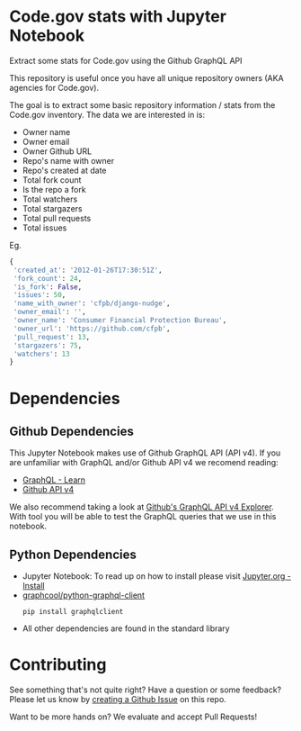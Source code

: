 # Code.gov stats with Jupyter Notebook
Extract some stats for Code.gov using the Github GraphQL API

This repository is useful once you have all unique repository owners (AKA agencies for Code.gov).

The goal is to extract some basic repository information / stats from the Code.gov inventory. The data we are interested in is:

- Owner name
- Owner email
- Owner Github URL
- Repo's name with owner
- Repo's created at date
- Total fork count
- Is the repo a fork
- Total watchers
- Total stargazers
- Total pull requests
- Total issues

Eg.

```Python
{
 'created_at': '2012-01-26T17:30:51Z',
 'fork_count': 24,
 'is_fork': False,
 'issues': 50,
 'name_with_owner': 'cfpb/django-nudge',
 'owner_email': '',
 'owner_name': 'Consumer Financial Protection Bureau',
 'owner_url': 'https://github.com/cfpb',
 'pull_request': 13,
 'stargazers': 75,
 'watchers': 13
}
```

# Dependencies
## Github Dependencies

This Jupyter Notebook makes use of Github GraphQL API (API v4). If you are unfamiliar with GraphQL and/or Github API v4 we recomend reading:

- [GraphQL - Learn](http://graphql.org/learn/)
- [Github API v4](https://developer.github.com/v4/)

We also recommend taking a look at [Github's GraphQL API v4 Explorer](https://developer.github.com/v4/explorer/). With tool you will be able to test the GraphQL queries that we use in this notebook.

## Python Dependencies
- Jupyter Notebook: To read up on how to install please visit [Jupyter.org - Install](http://jupyter.org/install)
- [graphcool/python-graphql-client](https://github.com/graphcool/python-graphql-client)
  ```
  pip install graphqlclient
  ```
- All other dependencies are found in the standard library

# Contributing

See something that's not quite right? Have a question or some feedback? Please let us know by [creating a Github Issue](https://github.com/GSA/code-gov-stats-jupyter-notebook/issues/new) on this repo.

Want to be more hands on? We evaluate and accept Pull Requests!
